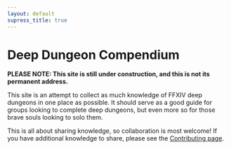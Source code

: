 ```yaml
---
layout: default
supress_title: true
---
```


# Deep Dungeon Compendium

<strong>PLEASE NOTE: This site is still under construction, and this is not its
permanent address.</strong>

This site is an attempt to collect as much knowledge of FFXIV deep dungeons in
one place as possible. It should serve as a good guide for groups looking to
complete deep dungeons, but even more so for those brave souls looking to solo
them.

This is all about sharing knowledge, so collaboration is most welcome! If you
have additional knowledge to share, please see the
[Contributing page](contributing.html).
